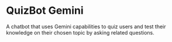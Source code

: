 # QuizBot Gemini
A chatbot that uses Gemini capabilities to quiz users and test their knowledge on their chosen topic by asking related questions.
